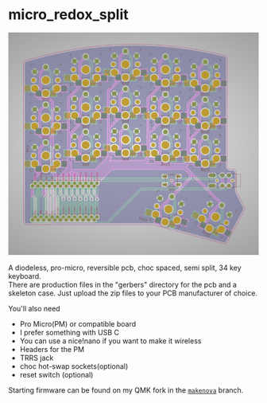# micro_redox_split
![layers](./docs/layers.png "layers")

A diodeless, pro-micro, reversible pcb, choc spaced, semi split, 34 key keyboard.  
There are production files in the "gerbers" directory for the pcb and a skeleton case.
Just upload the zip files to your PCB manufacturer of choice.

You'll also need

* Pro Micro(PM) or compatible board
 * I prefer something with USB C
 * You can use a nice!nano if you want to make it wireless
* Headers for the PM
* TRRS jack
* choc hot-swap sockets(optional)
* reset switch (optional)

Starting firmware can be found on my QMK fork in the [`makenova`](https://github.com/makenova/qmk_firmware/tree/makenova/keyboards/makenova//micro_redox/split) branch.
